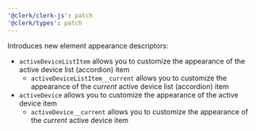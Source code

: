 ```yaml
---
'@clerk/clerk-js': patch
'@clerk/types': patch
---
```


Introduces new element appearance descriptors:

- `activeDeviceListItem` allows you to customize the appearance of the active device list (accordion) item
  - `activeDeviceListItem__current` allows you to customize the appearance of the _current_ active device list (accordion) item
- `activeDevice` allows you to customize the appearance of the active device item
  - `activeDevice__current` allows you to customize the appearance of the _current_ active device item
